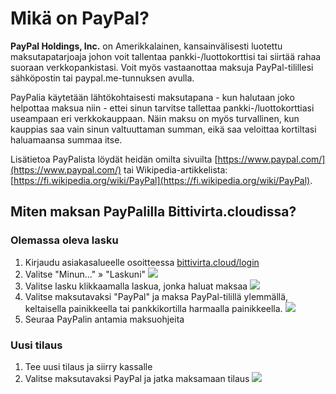 # Mikä on PayPal?​
**PayPal Holdings, Inc.** on Amerikkalainen, kansainvälisesti luotettu maksutapatarjoaja johon voit tallentaa pankki-/luottokorttisi tai siirtää rahaa suoraan verkkopankistasi. Voit myös vastaanottaa maksuja PayPal-tilillesi sähköpostin tai paypal.me-tunnuksen avulla.  
  
PayPalia käytetään lähtökohtaisesti maksutapana - kun halutaan joko helpottaa maksua niin - ettei sinun tarvitse tallettaa pankki-/luottokorttiasi useampaan eri verkkokauppaan. Näin maksu on myös turvallinen, kun kauppias saa vain sinun valtuuttaman summan, eikä saa veloittaa kortiltasi haluamaansa summaa itse.  
  
Lisätietoa PayPalista löydät heidän omilta sivuilta [https://www.paypal.com/](https://www.paypal.com/) tai Wikipedia-artikkelista: [https://fi.wikipedia.org/wiki/PayPal](https://fi.wikipedia.org/wiki/PayPal).  

## Miten maksan PayPalilla Bittivirta.cloudissa?​
### Olemassa oleva lasku
1. Kirjaudu asiakasalueelle osoitteessa [bittivirta.cloud/login](https://bittivirta.cloud/login)
2. Valitse "Minun..." » "Laskuni"
    ![](/assets/docs/img/fi/asiakasalue/laskuni.webp)
3. Valitse lasku klikkaamalla laskua, jonka haluat maksaa
    ![](/assets/docs/img/fi/asiakasalue/laskut.webp)
4. Valitse maksutavaksi "PayPal" ja maksa PayPal-tilillä ylemmällä, keltaisella painikkeella tai pankkikortilla harmaalla painikkeella.
    ![](/assets/docs/img/fi/asiakasalue/paypal-maksu.webp)
5. Seuraa PayPalin antamia maksuohjeita

### Uusi tilaus
1. Tee uusi tilaus ja siirry kassalle
2. Valitse maksutavaksi PayPal ja jatka maksamaan tilaus
    ![](/assets/docs/img/fi/asiakasalue/paypal-kassa.webp)